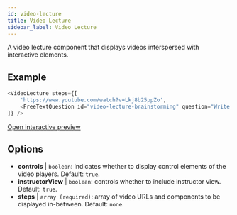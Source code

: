 ```yaml
---
id: video-lecture 
title: Video Lecture
sidebar_label: Video Lecture
---
```


A video lecture component that displays videos interspersed with interactive elements.

## Example

``` js
<VideoLecture steps={[
    'https://www.youtube.com/watch?v=Lkj8b25ppZo',
    <FreeTextQuestion id="video-lecture-brainstorming" question="Write down a few ideas of how one could enrich video lectures using other ISLE components" />
]} />
```

[Open interactive preview](https://isle.heinz.cmu.edu/components/video-lecture/)

## Options

* __controls__ | `boolean`: indicates whether to display control elements of the video players. Default: `true`.
* __instructorView__ | `boolean`: controls whether to include instructor view. Default: `true`.
* __steps__ | `array (required)`: array of video URLs and components to be displayed in-between. Default: `none`.
